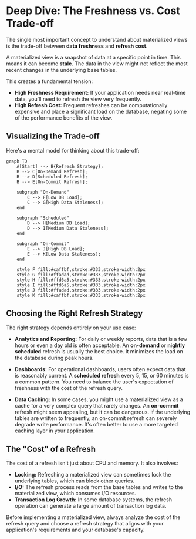 # Deep Dive: The Freshness vs. Cost Trade-off

The single most important concept to understand about materialized views is the trade-off between **data freshness** and **refresh cost**.

A materialized view is a snapshot of data at a specific point in time. This means it can become **stale**. The data in the view might not reflect the most recent changes in the underlying base tables.

This creates a fundamental tension:

*   **High Freshness Requirement:** If your application needs near real-time data, you'll need to refresh the view very frequently.
*   **High Refresh Cost:** Frequent refreshes can be computationally expensive and place a significant load on the database, negating some of the performance benefits of the view.

## Visualizing the Trade-off

Here's a mental model for thinking about this trade-off:

```mermaid
graph TD
    A[Start] --> B{Refresh Strategy};
    B --> C[On-Demand Refresh];
    B --> D[Scheduled Refresh];
    B --> E[On-Commit Refresh];

    subgraph "On-Demand"
        C --> F[Low DB Load];
        C --> G[High Data Staleness];
    end

    subgraph "Scheduled"
        D --> H[Medium DB Load];
        D --> I[Medium Data Staleness];
    end

    subgraph "On-Commit"
        E --> J[High DB Load];
        E --> K[Low Data Staleness];
    end

    style F fill:#caffbf,stroke:#333,stroke-width:2px
    style G fill:#ffadad,stroke:#333,stroke-width:2px
    style H fill:#ffd6a5,stroke:#333,stroke-width:2px
    style I fill:#ffd6a5,stroke:#333,stroke-width:2px
    style J fill:#ffadad,stroke:#333,stroke-width:2px
    style K fill:#caffbf,stroke:#333,stroke-width:2px
```

## Choosing the Right Refresh Strategy

The right strategy depends entirely on your use case:

*   **Analytics and Reporting:** For daily or weekly reports, data that is a few hours or even a day old is often acceptable. An **on-demand** or **nightly scheduled** refresh is usually the best choice. It minimizes the load on the database during peak hours.

*   **Dashboards:** For operational dashboards, users often expect data that is reasonably current. A **scheduled refresh** every 5, 15, or 60 minutes is a common pattern. You need to balance the user's expectation of freshness with the cost of the refresh query.

*   **Data Caching:** In some cases, you might use a materialized view as a cache for a very complex query that rarely changes. An **on-commit** refresh might seem appealing, but it can be dangerous. If the underlying tables are written to frequently, an on-commit refresh can severely degrade write performance. It's often better to use a more targeted caching layer in your application.

## The "Cost" of a Refresh

The cost of a refresh isn't just about CPU and memory. It also involves:

*   **Locking:** Refreshing a materialized view can sometimes lock the underlying tables, which can block other queries.
*   **I/O:** The refresh process reads from the base tables and writes to the materialized view, which consumes I/O resources.
*   **Transaction Log Growth:** In some database systems, the refresh operation can generate a large amount of transaction log data.

Before implementing a materialized view, always analyze the cost of the refresh query and choose a refresh strategy that aligns with your application's requirements and your database's capacity.
